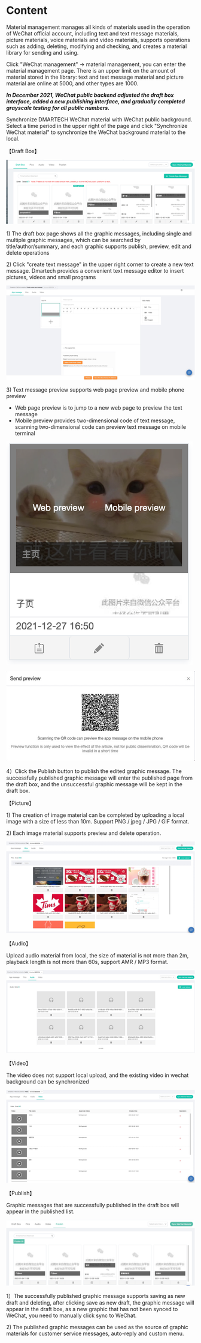# Content

Material management manages all kinds of materials used in the operation of WeChat official account, including text and text message materials, picture materials, voice materials and video materials, supports operations such as adding, deleting, modifying and checking, and creates a material library for sending and using.

Click "WeChat management" -> material management, you can enter the material management page. There is an upper limit on the amount of material stored in the library: text and text message material and picture material are online at 5000, and other types are 1000.

_**In December 2021, WeChat public backend adjusted the draft box interface, added a new publishing interface, and gradually completed grayscale testing for all public numbers.**_

Synchronize DMARTECH WeChat material with WeChat public background. Select a time period in the upper right of the page and click "Synchronize WeChat material" to synchronize the WeChat background material to the local.

【Draft Box】

![](<../.gitbook/assets/截屏2022-01-09 16.15.23.png>)

1\) The draft box page shows all the graphic messages, including single and multiple graphic messages, which can be searched by title/author/summary, and each graphic supports publish, preview, edit and delete operations

2\) Click "create text message" in the upper right corner to create a new text message. Dmartech provides a convenient text message editor to insert pictures, videos and small programs

![](../.gitbook/assets/tu-wen-xiao-xi-eng.jpg)

3\) Text message preview supports web page preview and mobile phone preview&#x20;

* Web page preview is to jump to a new web page to preview the text message&#x20;
* Mobile preview provides two-dimensional code of text message, scanning two-dimensional code can preview text message on mobile terminal

![](<../.gitbook/assets/image (642) (1).png>)

![Mobile preview](../.gitbook/assets/shou-ji-yu-lan-eng.jpg)



4）Click the Publish button to publish the edited graphic message. The successfully published graphic message will enter the published page from the draft box, and the unsuccessful graphic message will be kept in the draft box.

【Picture】

1\) The creation of image material can be completed by uploading a local image with a size of less than 10m. Support PNG / jpeg / JPG / GIF format.&#x20;

2\) Each image material supports preview and delete operation.

![Picture](../.gitbook/assets/tu-pian-su-cai-eng.jpg)

【Audio】

Upload audio material from local, the size of material is not more than 2m, playback length is not more than 60s, support AMR / MP3 format.

![Audio](../.gitbook/assets/yu-yin-su-cai-eng.jpg)

【Video】

The video does not support local upload, and the existing video in wechat background can be synchronized

![Video](../.gitbook/assets/shi-pin-eng.jpg)

【Publish】

Graphic messages that are successfully published in the draft box will appear in the published list.

![](<../.gitbook/assets/image (656) (1).png>)

1）The successfully published graphic message supports saving as new draft and deleting, after clicking save as new draft, the graphic message will appear in the draft box, as a new graphic that has not been synced to WeChat, you need to manually click sync to WeChat.

&#x20;2\) The published graphic messages can be used as the source of graphic materials for customer service messages, auto-reply and custom menu.

